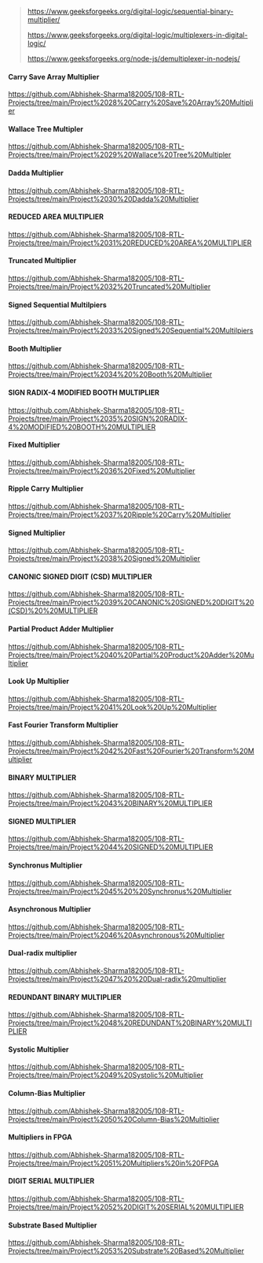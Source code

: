 > https://www.geeksforgeeks.org/digital-logic/sequential-binary-multiplier/
>
> https://www.geeksforgeeks.org/digital-logic/multiplexers-in-digital-logic/
>
> https://www.geeksforgeeks.org/node-js/demultiplexer-in-nodejs/

#### Carry Save Array Multiplier
https://github.com/Abhishek-Sharma182005/108-RTL-Projects/tree/main/Project%2028%20Carry%20Save%20Array%20Multiplier

#### Wallace Tree Multipler
https://github.com/Abhishek-Sharma182005/108-RTL-Projects/tree/main/Project%2029%20Wallace%20Tree%20Multipler

#### Dadda Multiplier
https://github.com/Abhishek-Sharma182005/108-RTL-Projects/tree/main/Project%2030%20Dadda%20Multiplier

#### REDUCED AREA MULTIPLIER
https://github.com/Abhishek-Sharma182005/108-RTL-Projects/tree/main/Project%2031%20REDUCED%20AREA%20MULTIPLIER

#### Truncated Multiplier
https://github.com/Abhishek-Sharma182005/108-RTL-Projects/tree/main/Project%2032%20Truncated%20Multiplier

#### Signed Sequential Multilpiers
https://github.com/Abhishek-Sharma182005/108-RTL-Projects/tree/main/Project%2033%20Signed%20Sequential%20Multilpiers

#### Booth Multiplier
https://github.com/Abhishek-Sharma182005/108-RTL-Projects/tree/main/Project%2034%20%20Booth%20Multiplier

#### SIGN RADIX-4 MODIFIED BOOTH MULTIPLIER
https://github.com/Abhishek-Sharma182005/108-RTL-Projects/tree/main/Project%2035%20SIGN%20RADIX-4%20MODIFIED%20BOOTH%20MULTIPLIER

#### Fixed Multiplier
https://github.com/Abhishek-Sharma182005/108-RTL-Projects/tree/main/Project%2036%20Fixed%20Multiplier

#### Ripple Carry Multiplier
https://github.com/Abhishek-Sharma182005/108-RTL-Projects/tree/main/Project%2037%20Ripple%20Carry%20Multiplier

#### Signed Multiplier
https://github.com/Abhishek-Sharma182005/108-RTL-Projects/tree/main/Project%2038%20Signed%20Multiplier

#### CANONIC SIGNED DIGIT (CSD) MULTIPLIER
https://github.com/Abhishek-Sharma182005/108-RTL-Projects/tree/main/Project%2039%20CANONIC%20SIGNED%20DIGIT%20(CSD)%20%20MULTIPLIER

#### Partial Product Adder Multiplier
https://github.com/Abhishek-Sharma182005/108-RTL-Projects/tree/main/Project%2040%20Partial%20Product%20Adder%20Multiplier

#### Look Up Multiplier
https://github.com/Abhishek-Sharma182005/108-RTL-Projects/tree/main/Project%2041%20Look%20Up%20Multiplier

#### Fast Fourier Transform Multiplier
https://github.com/Abhishek-Sharma182005/108-RTL-Projects/tree/main/Project%2042%20Fast%20Fourier%20Transform%20Multiplier

#### BINARY MULTIPLIER
https://github.com/Abhishek-Sharma182005/108-RTL-Projects/tree/main/Project%2043%20BINARY%20MULTIPLIER

#### SIGNED MULTIPLIER
https://github.com/Abhishek-Sharma182005/108-RTL-Projects/tree/main/Project%2044%20SIGNED%20MULTIPLIER

#### Synchronus Multiplier
https://github.com/Abhishek-Sharma182005/108-RTL-Projects/tree/main/Project%2045%20%20Synchronus%20Multiplier

#### Asynchronous Multiplier
https://github.com/Abhishek-Sharma182005/108-RTL-Projects/tree/main/Project%2046%20Asynchronous%20Multiplier

#### Dual-radix multiplier
https://github.com/Abhishek-Sharma182005/108-RTL-Projects/tree/main/Project%2047%20%20Dual-radix%20multiplier

#### REDUNDANT BINARY MULTIPLIER
https://github.com/Abhishek-Sharma182005/108-RTL-Projects/tree/main/Project%2048%20REDUNDANT%20BINARY%20MULTIPLIER

#### Systolic Multiplier
https://github.com/Abhishek-Sharma182005/108-RTL-Projects/tree/main/Project%2049%20Systolic%20Multiplier

#### Column-Bias Multiplier
https://github.com/Abhishek-Sharma182005/108-RTL-Projects/tree/main/Project%2050%20Column-Bias%20Multiplier

#### Multipliers in FPGA
https://github.com/Abhishek-Sharma182005/108-RTL-Projects/tree/main/Project%2051%20Multipliers%20in%20FPGA

#### DIGIT SERIAL MULTIPLIER
https://github.com/Abhishek-Sharma182005/108-RTL-Projects/tree/main/Project%2052%20DIGIT%20SERIAL%20MULTIPLIER

#### Substrate Based Multiplier
https://github.com/Abhishek-Sharma182005/108-RTL-Projects/tree/main/Project%2053%20Substrate%20Based%20Multiplier








